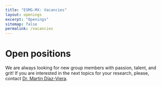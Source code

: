 ```yaml
---
title: "ESMG-MX: Vacancies"
layout: openings
excerpt: "Openings"
sitemap: false
permalink: /vacancies
---
```


# Open positions

We are always looking for new group members with passion, talent, and grit! If you are interested in the next topics for your research, please, contact <a href="mailto:mdiazv@imp.mx">Dr. Martín Díaz-Viera</a>.<br>






